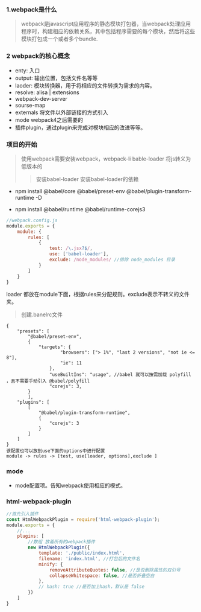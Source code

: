 ### 1.webpack是什么
>webpack是javascript应用程序的静态模块打包器，当webpack处理应用程序时，构建相应的依赖关系，其中包括程序需要的每个模块，然后将这些模块打包成一个或者多个bundle.

### 2 webpack的核心概念
* enty: 入口
* output: 输出位置，包括文件名等等
* laoder: 模块转换器，用于将相应的文件转换为需求的内容。
* resolve: alisa | extensions
* webpack-dev-server
* sourse-map
* externals 将文件以外部链接的方式引入
* mode webpack4之后需要的
* 插件plugin，通过plugin来完成对模块相应的改进等等。


### 项目的开始
> 使用webpack需要安装webpack，webpack-li
> bable-loader 将js转义为低版本的
>>安装babel-loader
>>安装babel-loader的依赖

* npm install @babel/core @babel/preset-env @babel/plugin-transform-runtime -D

* npm install @babel/runtime @babel/runtime-corejs3

```javascript
//webpack.config.js
module.exports = {
    module: {
        rules: [
            {
                test: /\.jsx?$/,
                use: ['babel-loader'],
                exclude: /node_modules/ //排除 node_modules 目录
            }
        ]
    }
}

```
loader 都放在module下面，根据rules来分配规则。exclude表示不转义的文件夹。
>创建.banelrc文件
```
{
    "presets": [
        "@babel/preset-env",
        {
            "targets": {
                    "browsers": ["> 1%", "last 2 versions", "not ie <= 8"],
                    "ie": 11
                },
                "useBuiltIns": "usage", //babel 就可以按需加载 polyfill ，且不需要手动引入 @babel/polyfill
                "corejs": 3,
        }
        ],  
    "plugins": [
        [
            "@babel/plugin-transform-runtime",
            {
                "corejs": 3
            }
        ]
    ]
}
该配置也可以放到use下面的options中进行配置
module -> rules -> [test, use[loader, options],exclude ]
```
### mode
*  mode配置项。告知webpack使用相应的模式。
### html-webpack-plugin
```javascript
//首先引入插件
const HtmlWebpackPlugin = require('html-webpack-plugin');
module.exports = {
    //...
    plugins: [
        //数组 放着所有的webpack插件
        new HtmlWebpackPlugin({
            template: './public/index.html',
            filename: 'index.html', //打包后的文件名
            minify: {
                removeAttributeQuotes: false, //是否删除属性的双引号
                collapseWhitespace: false, //是否折叠空白
            },
            // hash: true //是否加上hash，默认是 false
        })
    ]
}

```
